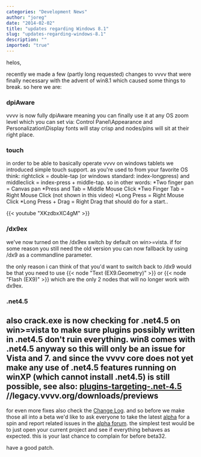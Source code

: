 ```yaml
---
categories: "Development News"
author: "joreg"
date: "2014-02-02"
title: "updates regarding Windows 8.1"
slug: "updates-regarding-windows-8.1"
description: ""
imported: "true"
---
```



helos,

recently we made a few (partly long requested) changes to vvvv that were finally necessary with the advent of win8.1 which caused some things to break. so here we are:

### dpiAware

vvvv is now fully dpiAware meaning you can finally use it at any OS zoom level which you can set via: 
 Control Panel\Appearance and Personalization\Display 
fonts will stay crisp and nodes/pins will sit at their right place. 

### touch

in order to be able to basically operate vvvv on windows tablets we introduced simple touch support. as you're used to from your favorite OS think: rightclick = double-tap (or windows standard: index-longpress) and middleclick = index-press + middle-tap. so in other words:
*Two finger pan = Canvas pan
*Press and Tab = Middle Mouse Click
*Two Finger Tab = Right Mouse Click (not shown in this video)
*Long Press = Right Mouse Click
*Long Press + Drag = Right Drag
that should do for a start..

{{< youtube "XKzdbxXC4gM" >}}

### /dx9ex

we've now turned on the /dx9ex switch by default on win>=vista. if for some reason you still need the old version you can now fallback by using /dx9 as a commandline parameter. 

the only reason i can think of that you'd want to switch back to /dx9 would be that you need to use {{< node "Text (EX9.Geometry)" >}} or {{< node "Flash (EX9)" >}} which are the only 2 nodes that will no longer work with dx9ex.

### .net4.5

also crack.exe is now checking for .net4.5 on win>=vista to make sure plugins possibly written in .net4.5 don't ruin everything. win8 comes with .net4.5 anyway so this will only be an issue for Vista and 7. and since the vvvv core does not yet make any use of .net4.5 features running on winXP (which cannot install .net4.5) is still possible, see also: [plugins-targeting-.net-4.5](/blog/2014/plugins-targeting-.net-4.5)
//legacy.vvvv.org/downloads/previews
---

for even more fixes also check the [Change Log](https://betadocs.vvvv.org/changelog/index.html).
and so before we make those all into a beta we'd like to ask everyone to take the latest [alpha](https://legacy.vvvv.org/downloads/previews) for a spin and report related issues in the [alpha forum](https://discourse.vvvv.org/). the simplest test would be to just open your current project and see if everything behaves as expected. this is your last chance to complain for before beta32.

have a good patch. 